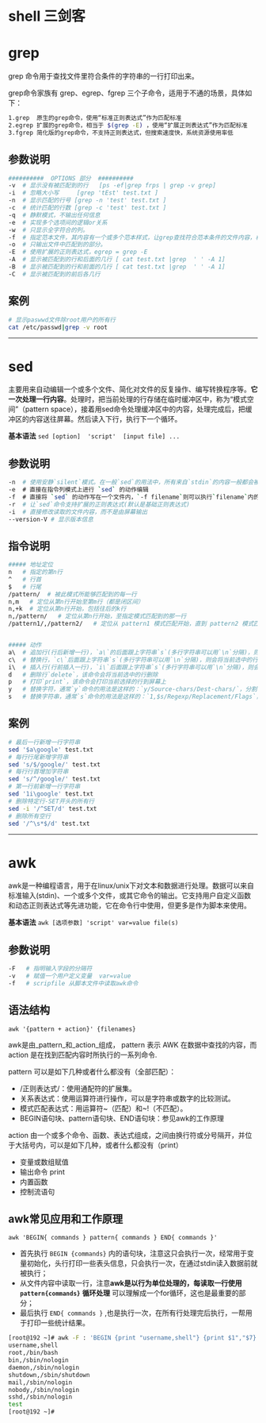 # shell 三剑客

# grep

grep 命令用于查找文件里符合条件的字符串的一行打印出来。

grep命令家族有 grep、egrep、fgrep 三个子命令，适用于不通的场景，具体如下：

```bash
1.grep  原生的grep命令，使用“标准正则表达式”作为匹配标准
2.egrep 扩展的grep命令，相当于 $(grep -E) ，使用“扩展正则表达式”作为匹配标准
3.fgrep 简化版的grep命令，不支持正则表达式，但搜索速度快，系统资源使用率低
```

## 参数说明

```bash
##########  OPTIONS 部分  ##########
-v  # 显示没有被匹配到的行   [ps -ef|grep frps | grep -v grep]
-i  # 忽略大小写     [grep 'tEst' test.txt ]
-n  # 显示匹配的行号 [grep -n 'test' test.txt ]
-c  # 统计匹配的行数 [grep -c 'test' test.txt ]
-q  # 静默模式，不输出任何信息
-e  # 实现多个选项间的逻辑or关系
-w  # 只显示全字符合的列。
-f  # 指定范本文件，其内容有一个或多个范本样式，让grep查找符合范本条件的文件内容，格式为每一列的范本样式。
-o  # 只输出文件中匹配到的部分。
-E  # 使用扩展的正则表达式，egrep = grep -E
-A  # 显示被匹配到的行和后面的几行 [ cat test.txt |grep  ' ' -A 1]
-B  # 显示被匹配到的行和前面的几行 [ cat test.txt |grep  ' ' -A 1]
-C  # 显示被匹配到的前后各几行
```

## 案例

```bash
# 显示paswwd文件除root用户的所有行
cat /etc/passwd|grep -v root
```

---

# sed

主要用来自动编辑一个或多个文件、简化对文件的反复操作、编写转换程序等。**它一次处理一行内容**。处理时，把当前处理的行存储在临时缓冲区中，称为“模式空间”（pattern space），接着用sed命令处理缓冲区中的内容，处理完成后，把缓冲区的内容送往屏幕。然后读入下行，执行下一个循环。

**基本语法**
`sed [option]  'script'  [input file] ...`

## 参数说明

```bash
-n  # 使用安静`silent`模式。在一般`sed`的用法中，所有来自`stdin`的内容一般都会被列出到屏幕上。但如果加上`-n`参数后，则只有经过`sed`特殊处理的那一行(或者动作)才会被列出来  
-e  # 直接在指令列模式上进行 `sed` 的动作编辑 
-f  # 直接将 `sed` 的动作写在一个文件内，`-f filename`则可以执行`filename`内的`sed`命令  
-r  # 让`sed`命令支持扩展的正则表达式(默认是基础正则表达式)
-i  # 直接修改读取的文件内容，而不是由屏幕输出
--version-V # 显示版本信息
```

## 指令说明

```bash
##### 地址定位
n   # 指定的第n行
^   # 行首
$   # 行尾
/pattern/  # 被此模式所能够匹配到的每一行
n,m   # 定位从第n行开始至第m行（都是闭区间）
n,+k  # 定位从第n行开始，包括往后的k行
n,/pattern/   # 定位从第n行开始，至指定模式匹配到的那一行
/pattern1/,/pattern2/   # 定位从 pattern1 模式匹配开始，直到 pattern2 模式匹配之间的范围


##### 动作
a\  # 追加行(行后新增一行)，`a\`的后面跟上字符串`s`(多行字符串可以用`\n`分隔)，则会在当前选择的行的后面都加上字符串`s`  
c\  # 替换行，`c\`后面跟上字符串`s`(多行字符串可以用`\n`分隔)，则会将当前选中的行替换成字符串`s`   
i\  # 插入行(行前插入一行)，`i\`后面跟上字符串`s`(多行字符串可以用`\n`分隔)，则会在当前选中的行的前面都插入字符串`s`  
d   # 删除行`delete`，该命令会将当前选中的行删除 
p   # 打印`print`，该命令会打印当前选择的行到屏幕上  
y   # 替换字符，通常`y`命令的用法是这样的：`y/Source-chars/Dest-chars/`，分割字符`/`可以用任意单字符代替，用`Dest-chars`中对应位置的字符替换掉`Soutce-chars`中对应位置的字符  
s   # 替换字符串，通常`s`命令的用法是这样的：`1,$s/Regexp/Replacement/Flags`，分隔字符`/`可以用其他任意单字符代替，用`Replacement`替换掉匹配字符串

```

## 案例

```bash
# 最后一行新增一行字符串
sed '$a\google' test.txt 
# 每行行尾新增字符串
sed 's/$/google/' test.txt 
# 每行行首增加字符串
sed 's/^/google/' test.txt 
# 第一行前新增一行字符串
sed '1i\google' test.txt 
# 删除特定行-SET开头的所有行
sed -i '/^SET/d' test.txt 
# 删除所有空行
sed '/^\s*$/d' test.txt 
```

---

# awk

awk是一种编程语言，用于在linux/unix下对文本和数据进行处理。数据可以来自标准输入(stdin)、一个或多个文件，或其它命令的输出。它支持用户自定义函数和动态正则表达式等先进功能，它在命令行中使用，但更多是作为脚本来使用。

**基本语法**
`awk [选项参数] 'script' var=value file(s)`

## 参数说明

```bash
-F   # 指明输入字段的分隔符
-v   # 赋值一个用户定义变量  var=value
-f   # scripfile 从脚本文件中读取awk命令
```

## 语法结构

`awk '{pattern + action}' {filenames}`

awk是由_pattern_和_action_组成， pattern 表示 AWK 在数据中查找的内容，而 action 是在找到匹配内容时所执行的一系列命令.

pattern 可以是如下几种或者什么都没有（全部匹配）：

- /正则表达式/：使用通配符的扩展集。
- 关系表达式：使用运算符进行操作，可以是字符串或数字的比较测试。
- 模式匹配表达式：用运算符~（匹配）和~!（不匹配）。
- BEGIN语句块、pattern语句块、END语句块：参见awk的工作原理

action 由一个或多个命令、函数、表达式组成，之间由换行符或分号隔开，并位于大括号内，可以是如下几种，或者什么都没有（print）

- 变量或数组赋值
- 输出命令 print
- 内置函数
- 控制流语句

## awk常见应用和工作原理

`awk 'BEGIN{ commands } pattern{ commands } END{ commands }'`

- 首先执行 `BEGIN {commands}` 内的语句块，注意这只会执行一次，经常用于变量初始化，头行打印一些表头信息，只会执行一次，在通过stdin读入数据前就被执行；
- 从文件内容中读取一行，注意**awk是以行为单位处理的，每读取一行使用** **`pattern{commands}`**  **循环处理** 可以理解成一个for循环，这也是最重要的部分；
- 最后执行 `END{ commands }` ,也是执行一次，在所有行处理完后执行，一帮用于打印一些统计结果。

```bash
[root@192 ~]# awk -F : 'BEGIN {print "username,shell"} {print $1","$7} END {print "test"}' /etc/passwd
username,shell
root,/bin/bash
bin,/sbin/nologin
daemon,/sbin/nologin
shutdown,/sbin/shutdown
mail,/sbin/nologin
nobody,/sbin/nologin
sshd,/sbin/nologin
test
[root@192 ~]# 
```
